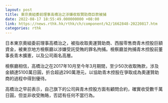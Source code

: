 ```yaml
---
layout: post
title: 東京奧組委前理事高橋治之涉嫌收取贊助商巨款被捕
date: 2022-08-17 18:55:49.000000000 +08:00
link: https://news.rthk.hk/rthk/ch/component/k2/1662848-20220817.htm
categories: rthk
---
```


日本東京奧組委前理事高橋治之，被指收取奧運贊助商、西服零售商青木控股巨額資金，被東京地方檢察廳以涉嫌受託受賄的罪名拘捕。檢察廳並拘捕青木控股前董事長青木擴憲，以及公司兩名高層。

檢察廳相信，高橋治之在2017年10月至今年3月期間，至少50次收取賄款，涉及金額達5100萬日圓，折合超過290萬港元，以協助青木控股在爭取成為奧運贊助商的過程中得到優待。

高橋治之早前表示，自己旗下的公司與青木控股方面有顧問合約，確實收受數千萬日圓，但並非收受賄賂，否認有任何不當行為。
